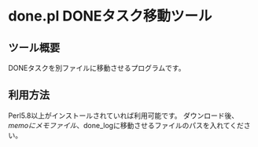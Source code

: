 # done.pl DONEタスク移動ツール  

## ツール概要  
DONEタスクを別ファイルに移動させるプログラムです。  

## 利用方法
Perl5.8以上がインストールされていれば利用可能です。
ダウンロード後、$memoにメモファイル、$done_logに移動させるファイルのパスを入れてください。  
 
